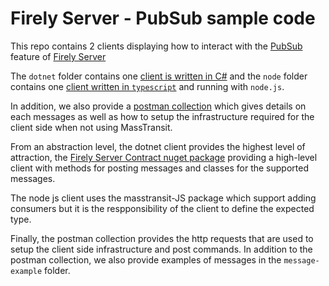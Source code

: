 # Firely Server - PubSub sample code

This repo contains 2 clients displaying how to interact with the [PubSub](https://docs.simplifier.net/projects/Firely-Server/en/latest/features_and_tools/pubsub.html) feature of [Firely Server](https://fire.ly/products/firely-server/)

The `dotnet` folder contains one [client is written in C#](dotnet/readme.md) and the `node` folder contains one [client written in `typescript`](node/readme.md) and running with `node.js`.

In addition, we also provide a [postman collection](postman/readme.md) which gives details on each messages as well as how to setup the infrastructure required for the client side when not using MassTransit.

From an abstraction level, the dotnet client provides the highest level of attraction, the [Firely Server Contract nuget package](https://www.nuget.org/packages/Firely.Server.Contracts) providing a high-level client with methods for 
posting messages and classes for the supported messages.

The node js client uses the masstransit-JS package which support adding consumers but it is the respponsibility of the client to define the expected type.

Finally, the postman collection provides the http requests that are used to setup the client side infrastructure and post commands.
In addition to the postman collection, we also provide examples of messages in the `message-example` folder.


